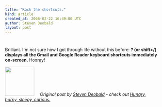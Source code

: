 ```yaml
---
title: "Rock the shortcuts."
kind: article
created_at: 2008-02-22 16:49:00 UTC
author: Steven Deobald
layout: post
---
```

<a onblur="try {parent.deselectBloggerImageGracefully();} catch(e) {}" href="http://bp2.blogger.com/_-c99fYySfc4/R78ADOgp1bI/AAAAAAAABcI/qez11drCamI/s1600-h/shift-slash.png"><img style="margin: 0px auto 10px; display: block; text-align: center; cursor: pointer;" src="http://bp2.blogger.com/_-c99fYySfc4/R78ADOgp1bI/AAAAAAAABcI/qez11drCamI/s400/shift-slash.png" alt="" id="BLOGGER_PHOTO_ID_5169850952679282098" border="0" /></a><br />Brilliant. I'm not sure how I got through life without this before: <span style="font-weight: bold;">? (or shift+/) displays all the Gmail and Google Reader keyboard shortcuts immediately on-screen.</span> Hooray!
<div class="author">
  <img src="http://nilenso.com/images/alumni/steven.webp" style="width: 96px; height: 96;">
  <span style=" padding: 32px 15px;">
    <i>Original post by <a href="http://twitter.com/deobald">Steven Deobald</a> - check out <a href="http://blog.deobald.ca/">Hungry, horny, sleepy, curious.</a></i>
  </span>
</div>
